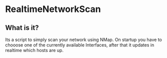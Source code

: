 # RealtimeNetworkScan
## What is it?
Its a script to simply scan your network using NMap.
On startup you have to chooose one of the currently
available Interfaces, after that it updates in realtime
which hosts are up.
